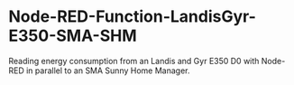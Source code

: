 # Node-RED-Function-LandisGyr-E350-SMA-SHM
Reading energy consumption from an Landis and Gyr E350 D0 with Node-RED in parallel to an SMA Sunny Home Manager.
